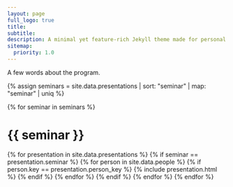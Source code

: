 ```yaml
---
layout: page
full_logo: true
title:
subtitle:
description: A minimal yet feature-rich Jekyll theme made for personal websites and blogs.
sitemap:
  priority: 1.0
---
```


A few words about the program.

{% assign seminars = site.data.presentations | sort: "seminar" | map: "seminar" | uniq %}

{% for seminar in seminars %}
  <h1> {{ seminar }} </h1>

  {% for presentation in site.data.presentations %}
    {% if seminar == presentation.seminar %}
      {% for person in site.data.people %}
        {% if person.key == presentation.person_key %}
{% include presentation.html %}
        {% endif %}
      {% endfor %}
    {% endif %}
  {% endfor %}
{% endfor %}
